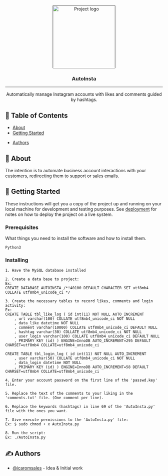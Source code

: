 <p align="center">
  <a href="" rel="noopener">
 <img width=200px height=200px src="https://i.imgur.com/gPnZgt8.png" alt="Project logo"></a>
</p>

<h3 align="center">AutoInsta</h3>

<div align="center">

<!-- [![Status](https://img.shields.io/badge/status-active-success.svg)]()
[![GitHub Issues](https://img.shields.io/github/issues/kylelobo/The-Documentation-Compendium.svg)](https://github.com/kylelobo/The-Documentation-Compendium/issues)
[![GitHub Pull Requests](https://img.shields.io/github/issues-pr/kylelobo/The-Documentation-Compendium.svg)](https://github.com/kylelobo/The-Documentation-Compendium/pulls)
[![License](https://img.shields.io/badge/license-MIT-blue.svg)](/LICENSE) -->

</div>

---

<p align="center"> Automatically manage Instagram accounts with likes and comments guided by hashtags.
    <br> 
</p>

## 📝 Table of Contents

- [About](#about)
- [Getting Started](#getting_started)
<!-- - [Deployment](#deployment)
- [Usage](#usage)
- [Built Using](#built_using)
- [TODO](../TODO.md)
- [Contributing](../CONTRIBUTING.md)
 -->
 - [Authors](#authors)
 
## 🧐 About <a name = "about"></a>

The intention is to automate business account interactions with your customers, redirecting them to support or sales emails.

## 🏁 Getting Started <a name = "getting_started"></a>

These instructions will get you a copy of the project up and running on your local machine for development and testing purposes. See [deployment](#deployment) for notes on how to deploy the project on a live system.

### Prerequisites

What things you need to install the software and how to install them.

```
Python3

```

### Installing

```
1. Have the MySQL database installed
```

```
2. Create a data base to project:
Ex:
CREATE DATABASE AUTOINSTA /*!40100 DEFAULT CHARACTER SET utf8mb4 COLLATE utf8mb4_unicode_ci */

```

```
3. Create the necessary tables to record likes, comments and login activity:
Ex: 
CREATE TABLE tbl_like_log ( id int(11) NOT NULL AUTO_INCREMENT
	, url varchar(100) COLLATE utf8mb4_unicode_ci NOT NULL
	, data_like datetime NOT NULL
	, comment varchar(10000) COLLATE utf8mb4_unicode_ci DEFAULT NULL
	, hashtag varchar(30) COLLATE utf8mb4_unicode_ci NOT NULL
	, user_login varchar(100) COLLATE utf8mb4_unicode_ci DEFAULT NULL
	, PRIMARY KEY (id) ) ENGINE=InnoDB AUTO_INCREMENT=295 DEFAULT CHARSET=utf8mb4 COLLATE=utf8mb4_unicode_ci

CREATE TABLE tbl_login_log ( id int(11) NOT NULL AUTO_INCREMENT
	, user varchar(50) COLLATE utf8mb4_unicode_ci NOT NULL
	, data_login datetime NOT NULL
	, PRIMARY KEY (id) ) ENGINE=InnoDB AUTO_INCREMENT=58 DEFAULT CHARSET=utf8mb4 COLLATE=utf8mb4_unicode_ci

```

```
4. Enter your account password on the first line of the 'passwd.key' file.
```
```
5. Replace the text of the comments to your liking in the 'comments.txt' file. (One comment per line).
```
```
6. Replace the keywords (hashtags) in line 69 of the 'AutoInsta.py' file with the ones you want.
```
```
7. Give execute permissions to the 'AutoInsta.py' file:
Ex: $ sudo chmod + x AutoInsta.py
```
```
8. Run the script:
Ex: ./AutoInsta.py
```

<!-- End with an example of getting some data out of the system or using it for a little demo.

## 🔧 Running the tests <a name = "tests"></a>

Explain how to run the automated tests for this system.

### Break down into end to end tests

Explain what these tests test and why

```
Give an example
```

### And coding style tests

Explain what these tests test and why

```
Give an example
```

## 🎈 Usage <a name="usage"></a>

Add notes about how to use the system.

## 🚀 Deployment <a name = "deployment"></a>

Add additional notes about how to deploy this on a live system.

## ⛏️ Built Using <a name = "built_using"></a>

- [MongoDB](https://www.mongodb.com/) - Database
- [Express](https://expressjs.com/) - Server Framework
- [VueJs](https://vuejs.org/) - Web Framework
- [NodeJs](https://nodejs.org/en/) - Server Environment
 -->
## ✍️ Authors <a name = "authors"></a>

- [@icaromsales](https://github.com/icaromsales) - Idea & Initial work

<!-- See also the list of [contributors](https://github.com/kylelobo/The-Documentation-Compendium/contributors) who participated in this project.

## 🎉 Acknowledgements <a name = "acknowledgement"></a>

- Hat tip to anyone whose code was used
- Inspiration
- References
 -->